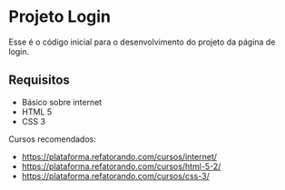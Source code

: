 # Projeto Login

Esse é o código inicial para o desenvolvimento do projeto da página de login.

## Requisitos

- Básico sobre internet
- HTML 5
- CSS 3

Cursos recomendados:
- https://plataforma.refatorando.com/cursos/internet/
- https://plataforma.refatorando.com/cursos/html-5-2/
- https://plataforma.refatorando.com/cursos/css-3/
